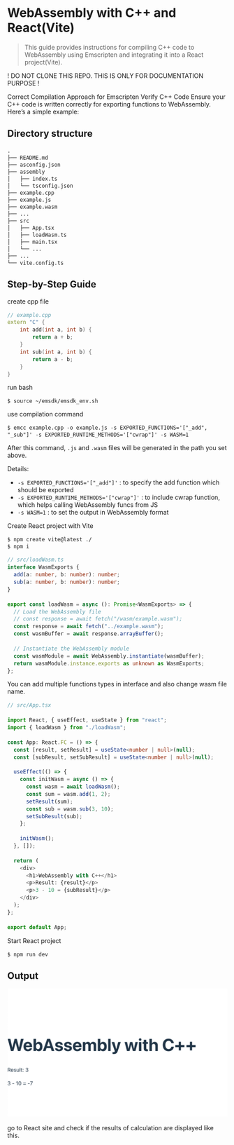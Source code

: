# WebAssembly with C++ and React(Vite)

> This guide provides instructions for compiling C++ code to WebAssembly using Emscripten and integrating it into a React project(Vite).

! DO NOT CLONE THIS REPO. THIS IS ONLY FOR DOCUMENTATION PURPOSE !

Correct Compilation Approach for Emscripten
Verify C++ Code
Ensure your C++ code is written correctly for exporting functions to WebAssembly. Here’s a simple example:

## Directory structure

```
.
├── README.md
├── asconfig.json
├── assembly
│   ├── index.ts
│   └── tsconfig.json
├── example.cpp
├── example.js
├── example.wasm
├── ...
├── src
│   ├── App.tsx
│   ├── loadWasm.ts
│   ├── main.tsx
│   └── ...
├── ...
└── vite.config.ts
```

## Step-by-Step Guide

create cpp file

```C++
// example.cpp
extern "C" {
    int add(int a, int b) {
        return a + b;
    }
    int sub(int a, int b) {
        return a - b;
    }
}
```

run bash

```
$ source ~/emsdk/emsdk_env.sh
```

use compilation command

```
$ emcc example.cpp -o example.js -s EXPORTED_FUNCTIONS='["_add", "_sub"]' -s EXPORTED_RUNTIME_METHODS='["cwrap"]' -s WASM=1
```

After this command, `.js` and `.wasm` files will be generated in the path you set above.

Details:

- `-s EXPORTED_FUNCTIONS='["_add"]'` : to specify the add function which should be exported
- `-s EXPORTED_RUNTIME_METHODS='["cwrap"]'` : to include cwrap function, which helps calling WebAssembly funcs from JS
- `-s WASM=1` : to set the output in WebAssembly format

Create React project with Vite

```
$ npm create vite@latest ./
$ npm i
```

```ts
// src/loadWasm.ts
interface WasmExports {
  add(a: number, b: number): number;
  sub(a: number, b: number): number;
}

export const loadWasm = async (): Promise<WasmExports> => {
  // Load the WebAssembly file
  // const response = await fetch("/wasm/example.wasm");
  const response = await fetch("../example.wasm");
  const wasmBuffer = await response.arrayBuffer();

  // Instantiate the WebAssembly module
  const wasmModule = await WebAssembly.instantiate(wasmBuffer);
  return wasmModule.instance.exports as unknown as WasmExports;
};
```

You can add multiple functions types in interface and also change wasm file name.

```ts
// src/App.tsx

import React, { useEffect, useState } from "react";
import { loadWasm } from "./loadWasm";

const App: React.FC = () => {
  const [result, setResult] = useState<number | null>(null);
  const [subResult, setSubResult] = useState<number | null>(null);

  useEffect(() => {
    const initWasm = async () => {
      const wasm = await loadWasm();
      const sum = wasm.add(1, 2);
      setResult(sum);
      const sub = wasm.sub(3, 10);
      setSubResult(sub);
    };

    initWasm();
  }, []);

  return (
    <div>
      <h1>WebAssembly with C++</h1>
      <p>Result: {result}</p>
      <p>3 - 10 = {subResult}</p>
    </div>
  );
};

export default App;
```

Start React project

```
$ npm run dev
```

## Output

![result](result-calculation.png)

go to React site and check if the results of calculation are displayed like this.
